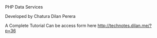 PHP Data Services

Developed by Chatura Dilan Perera

A Complete Tutorial Can be access form here http://technotes.dilan.me/?p=36
